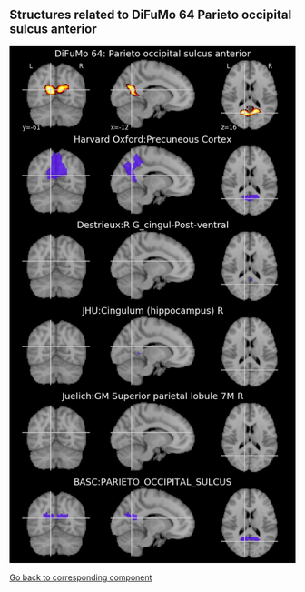 


## Structures related to DiFuMo 64 Parieto occipital sulcus anterior

![53](53.jpg "Structures related to DiFuMo 64 Parieto occipital sulcus anterior")

[Go back to corresponding component](https://parietal-inria.github.io/DiFuMo/64/html/53.html)